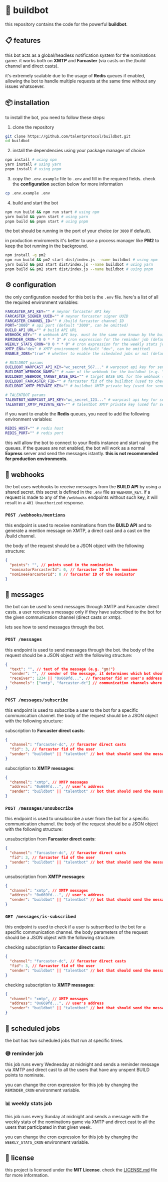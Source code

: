 # 🤖 buildbot

this repository contains the code for the powerful **buildbot**.

## 📋 features

this bot acts as a global/headless notification system for the nominations game. it works both on **XMTP** and **Farcaster** (via casts on the /build channel and direct casts).

it's extremely scalable due to the usage of **Redis** queues if enabled, allowing the bot to handle multiple requests at the same time without any issues whatsoever.

## 📦 installation

to install the bot, you need to follow these steps:

1. clone the repository

```bash
git clone https://github.com/talentprotocol/buildbot.git
cd buildbot
```

2. install the dependencies using your package manager of choice

```bash
npm install # using npm
yarn install # using yarn
pnpm install # using pnpm
```

3. copy the `.env.example` file to `.env` and fill in the required fields. check the **configuration** section below for more information

```bash
cp .env.example .env
```

4. build and start the bot

```bash
npm run build && npm run start # using npm
yarn build && yarn start # using yarn
pnpm build && pnpm start # using pnpm
```

the bot should be running in the port of your choice (or `3000` if default).

in production enviroments it's better to use a process manager like **PM2** to keep the bot running in the background.

```bash
npm install -g pm2
npm run build && pm2 start dist/index.js --name buildbot # using npm
yarn build && pm2 start dist/index.js --name buildbot # using yarn
pnpm build && pm2 start dist/index.js --name buildbot # using pnpm
```

## ⚙️ configuration

the only configuration needed for this bot is the `.env` file. here's a list of all the required environment variables:

```bash
FARCASTER_API_KEY="" # neynar farcaster API key
FARCASTER_SIGNER_UUID="" # neynar farcaster signer UUID
FARCASTER_CHANNEL_ID="" # /build farcaster channel ID
PORT="3000" # api port (default "3000", can be omitted)
BUILD_API_URL="" # build API URL
WEBHOOK_KEY="" # webhook API key. must be the same one known by the build API
REMINDER_CRON="0 0 * * 3" # cron expression for the reminder job (default "0 0 * * 3", can be omitted)
WEEKLY_STATS_CRON="0 0 * * 0" # cron expression for the weekly stats job (default "0 0 * * 0", can be omitted)
XMTP_ENV="dev" # XMTP environment (default "dev", can be omitted)
ENABLE_JOBS="true" # whether to enable the scheduled jobs or not (default "true", can be omitted)

# BUILDBOT params
BUILDBOT_WARPCAST_API_KEY="wc_secret_567..." # warpcast api key for sending direct casts using buildbot
BUILDBOT_WEBHOOK_NAME="" # name of the webhook for the buildbot (e.g. "buildbot-mentions-webhook") that needs to be published for sending casts and replies
BUILDBOT_WEBHOOK_TARGET_BASE_URL="" # target BASE URL for the webhook (e.g. "https://buildbot.example.com")
BUILDBOT_FARCASTER_FID="" # farcaster fid of the buildbot (used to check mentions)
BUILDBOT_XMTP_PRIVATE_KEY="" # buildbot XMTP private key (used for sending XMTP messages)

# TALENTBOT params
TALENTBOT_WARPCAST_API_KEY="wc_secret_123..." # warpcast api key for sending direct casts using talentbot
TALENTBOT_XMTP_PRIVATE_KEY="" # talentbot XMTP private key (used for sending XMTP messages)
```

if you want to enable the **Redis** queues, you need to add the following environment variables:

```bash
REDIS_HOST="" # redis host
REDIS_PORT="" # redis port
```

this will allow the bot to connect to your Redis instance and start using the queues. if the queues are not enabled, the bot will work as a normal **Express** server and send the messages istantly. **this is not recommended for production environments**.

## 📡 webhooks

the bot uses webhooks to receive messages from the **BUILD API** by using a shared secret. this secret is defined in the `.env` file as `WEBHOOK_KEY`. if a request is made to any of the `/webhooks` endpoints without such key, it will result in a `401 Unauthorized` response.

### `POST /webhooks/mentions`

this endpoint is used to receive nominations from the **BUILD API** and to generate a mention message on XMTP, a direct cast and a cast on the /build channel.

the body of the request should be a JSON object with the following structure:

```json
{
  "points": "", // points used in the nomination
  "nominatorFarcasterId": 0, // farcaster ID of the nominee
  "nomineeFarcasterId": 0 // farcaster ID of the nominator
}
```

## 📨 messages

the bot can be used to send messages through XMTP and Farcaster direct casts. a user receives a message only if they have subscribed to the bot for the given communication channel (direct casts or xmtp).

lets see how to send messages through the bot.

### `POST /messages`

this endpoint is used to send messages through the bot. the body of the request should be a JSON object with the following structure:

```json
{
  "text": "", // text of the message (e.g. "gm!")
  "sender": "", // sender of the message, it determines which bot should send the message (MUST be one of the following: "buildbot", "talentbot")
  "receiver": 1234 || "0x669fd...", // farcaster fid or user's address
  "channels": ["xmtp", "farcaster-dc"] // communication channels where the message should be sent (MUST be an array with at least one of the following: "xmtp", "farcaster-dc")
}
```

### `POST /messages/subscribe`

this endpoint is used to subscribe a user to the bot for a specific communication channel. the body of the request should be a JSON object with the following structure:

subscription to **Farcaster direct casts**:

```json
{
  "channel": "farcaster-dc", // farcaster direct casts
  "fid": 3, // farcaster fid of the user
  "sender": "buildbot" || "talentbot" // bot that should send the messages
}
```

subscription to **XMTP messages**:

```json
{
  "channel": "xmtp", // XMTP messages
  "address": "0x669fd...", // user's address
  "sender": "buildbot" || "talentbot" // bot that should send the messages
}
```

### `POST /messages/unsubscribe`

this endpoint is used to unsubscribe a user from the bot for a specific communication channel. the body of the request should be a JSON object with the following structure:

unsubscription from **Farcaster direct casts**:

```json
{
  "channel": "farcaster-dc", // farcaster direct casts
  "fid": 3, // farcaster fid of the user
  "sender": "buildbot" || "talentbot" // bot that should send the messages
}
```

unsubscription from **XMTP messages**:

```json
{
  "channel": "xmtp", // XMTP messages
  "address": "0x669fd...", // user's address
  "sender": "buildbot" || "talentbot" // bot that should send the messages
}
```

### `GET /messages/is-subscribed`

this endpoint is used to check if a user is subscribed to the bot for a specific communication channel. the body parameters of the request should be a JSON object with the following structure:

checking subscription to **Farcaster direct casts**:

```json
{
  "channel": "farcaster-dc", // farcaster direct casts
  "fid": 3, // farcaster fid of the user
  "sender": "buildbot" || "talentbot" // bot that should send the messages
}
```

checking subscription to **XMTP messages**:

```json
{
  "channel": "xmtp", // XMTP messages
  "address": "0x669fd...", // user's address
  "sender": "buildbot" || "talentbot" // bot that should send the messages
}
```

## 🧳 scheduled jobs

the bot has two scheduled jobs that run at specific times.

### 😅 reminder job

this job runs every Wednesday at midnight and sends a reminder message via XMTP and direct cast to all the users that have any unspent BUILD points to nominate.

you can change the cron expression for this job by changing the `REMINDER_CRON` environment variable.

### 📊 weekly stats job

this job runs every Sunday at midnight and sends a message with the weekly stats of the nominations game via XMTP and direct cast to all the users that participated in that given week.

you can change the cron expression for this job by changing the `WEEKLY_STATS_CRON` environment variable.

## 📝 license

this project is licensed under the **MIT License**. check the [LICENSE.md](/LICENSE.md) file for more information.
